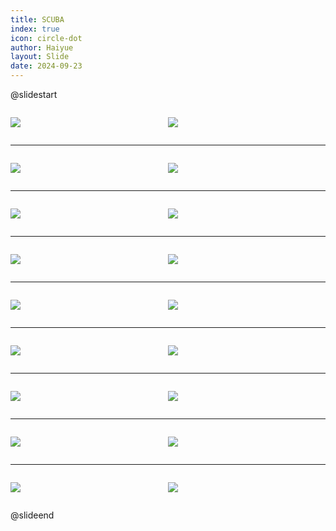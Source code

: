 ```yaml
---
title: SCUBA
index: true
icon: circle-dot
author: Haiyue
layout: Slide
date: 2024-09-23
---
```

 
@slidestart

<div style="display:flex">
<div style="flex:1">

![](/reading/english/Level-X/SCUBA/001.webp)
</div>
<div style="flex:1">

![](/reading/english/Level-X/SCUBA/002.webp)
</div>
</div>

---

<div style="display:flex">
<div style="flex:1">

![](/reading/english/Level-X/SCUBA/003.webp)
</div>
<div style="flex:1">

![](/reading/english/Level-X/SCUBA/004.webp)
</div>
</div>

---

<div style="display:flex">
<div style="flex:1">

![](/reading/english/Level-X/SCUBA/005.webp)
</div>
<div style="flex:1">

![](/reading/english/Level-X/SCUBA/006.webp)
</div>
</div>

---

<div style="display:flex">
<div style="flex:1">

![](/reading/english/Level-X/SCUBA/007.webp)
</div>
<div style="flex:1">

![](/reading/english/Level-X/SCUBA/008.webp)
</div>
</div>

---

<div style="display:flex">
<div style="flex:1">

![](/reading/english/Level-X/SCUBA/009.webp)
</div>
<div style="flex:1">

![](/reading/english/Level-X/SCUBA/010.webp)
</div>
</div>

---

<div style="display:flex">
<div style="flex:1">

![](/reading/english/Level-X/SCUBA/011.webp)
</div>
<div style="flex:1">

![](/reading/english/Level-X/SCUBA/012.webp)
</div>
</div>

---

<div style="display:flex">
<div style="flex:1">

![](/reading/english/Level-X/SCUBA/013.webp)
</div>
<div style="flex:1">

![](/reading/english/Level-X/SCUBA/014.webp)
</div>
</div>

---

<div style="display:flex">
<div style="flex:1">

![](/reading/english/Level-X/SCUBA/015.webp)
</div>
<div style="flex:1">

![](/reading/english/Level-X/SCUBA/016.webp)
</div>
</div>

---

<div style="display:flex">
<div style="flex:1">

![](/reading/english/Level-X/SCUBA/017.webp)
</div>
<div style="flex:1">

![](/reading/english/Level-X/SCUBA/018.webp)
</div>
</div>

@slideend